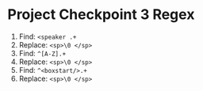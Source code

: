 # Project Checkpoint 3 Regex

1. Find: ```<speaker .+```
1. Replace: ```<sp>\0 </sp>```
1. Find: ```^[A-Z].+```
1. Replace: ```<sp>\0 </sp>```
1. Find: ```^<boxstart/>.+ ```
1. Replace: ```<sp>\0 </sp>```